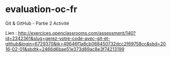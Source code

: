 # evaluation-oc-fr
Git &amp; GitHub - Partie 2 Activité

Lien : http://exercices.openclassrooms.com/assessment/140?id=2342361&slug=gerez-votre-code-avec-git-et-github&login=6729370&tk=49646f1a8cb066450732dcc2f69758cc&sbd=2016-02-01&sbdtk=2466d6bae51e373d89ac8e3f74213199
